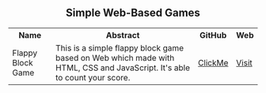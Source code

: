 <h2 align="center">Simple Web-Based Games</h2>

<table>
  <tr>
    <th>Name</th>
    <th>Abstract</th>
    <th>GitHub</th>
    <th>Web</th>
  </tr>
  <tr>
    <td>Flappy Block Game</td>
    <td>This is a simple flappy block game based on Web which made with HTML, CSS and JavaScript. It's able to count your score.</td>
    <td><a href="https://github.com/mdrakibulislam-zero/WebFlappyBlockGame">ClickMe</a></td>
    <td><a href="https://mdrakibulislam-zero.github.io/WebFlappyBlockGame/">Visit</a></td>
  </tr>
</table>
